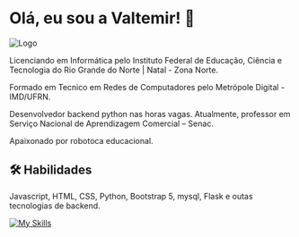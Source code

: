 
# Olá, eu sou a Valtemir! 👋
![Logo](https://avatars.githubusercontent.com/u/117370378?v=4)

Licenciando em Informática pelo Instituto Federal de Educação, Ciência e Tecnologia do Rio Grande do Norte | Natal - Zona Norte.

Formado em Tecnico em Redes de Computadores pelo Metrópole Digital - IMD/UFRN.

Desenvolvedor backend python nas horas vagas. Atualmente, professor em Serviço Nacional de Aprendizagem Comercial – Senac.

Apaixonado por robotoca educacional.

## 🛠 Habilidades
Javascript, HTML, CSS, Python, Bootstrap 5, mysql, Flask e outas tecnologias de backend. 


 [![My Skills](https://skillicons.dev/icons?i=js,html,css,python,bootstrap,mysql,flask,django,docker,git,rails,raspberrypi,ruby,angular,github)](https://skillicons.dev)
 
 